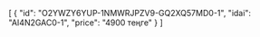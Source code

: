 [
  {
    "id": "O2YWZY6YUP-1NMWRJPZV9-GQ2XQ57MD0-1",
    "idai": "AI4N2GAC0-1",
    "price": "4900 теңге"
  }
]